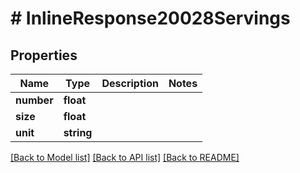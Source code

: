 # # InlineResponse20028Servings

## Properties

Name | Type | Description | Notes
------------ | ------------- | ------------- | -------------
**number** | **float** |  | 
**size** | **float** |  | 
**unit** | **string** |  | 

[[Back to Model list]](../../README.md#documentation-for-models) [[Back to API list]](../../README.md#documentation-for-api-endpoints) [[Back to README]](../../README.md)


